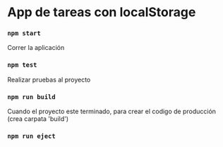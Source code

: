 # App de tareas con localStorage

### `npm start`
Correr la aplicación

### `npm test`
Realizar pruebas al proyecto

### `npm run build`
Cuando el proyecto este terminado, para crear el codigo de producción (crea carpata 'build')

### `npm run eject`